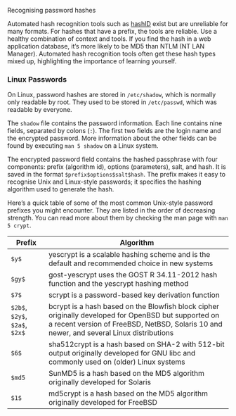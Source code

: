    

Recognising password hashes

Automated hash recognition tools such as [hashID](https://pypi.org/project/hashID/ "https://pypi.org/project/hashID/") exist but are unreliable for many formats. For hashes that have a prefix, the tools are reliable. Use a healthy combination of context and tools. If you find the hash in a web application database, it’s more likely to be MD5 than NTLM (NT LAN Manager). Automated hash recognition tools often get these hash types mixed up, highlighting the importance of learning yourself.

### Linux Passwords

On Linux, password hashes are stored in `/etc/shadow`, which is normally only readable by root. They used to be stored in `/etc/passwd`, which was readable by everyone.

The `shadow` file contains the password information. Each line contains nine fields, separated by colons (`:`). The first two fields are the login name and the encrypted password. More information about the other fields can be found by executing `man 5 shadow` on a Linux system.

The encrypted password field contains the hashed passphrase with four components: prefix (algorithm id), options (parameters), salt, and hash. It is saved in the format `$prefix$options$salt$hash`. The prefix makes it easy to recognise Unix and Linux-style passwords; it specifies the hashing algorithm used to generate the hash.

Here’s a quick table of some of the most common Unix-style password prefixes you might encounter. They are listed in the order of decreasing strength. You can read more about them by checking the man page with `man 5 crypt`.

|Prefix|Algorithm|
|---|---|
|`$y$`|yescrypt is a scalable hashing scheme and is the default and recommended choice in new systems|
|`$gy$`|gost-yescrypt uses the GOST R 34.11-2012 hash function and the yescrypt hashing method|
|`$7$`|scrypt is a password-based key derivation function|
|`$2b$`, `$2y$`, `$2a$`, `$2x$`|bcrypt is a hash based on the Blowfish block cipher originally developed for OpenBSD but supported on a recent version of FreeBSD, NetBSD, Solaris 10 and newer, and several Linux distributions|
|`$6$`|sha512crypt is a hash based on SHA-2 with 512-bit output originally developed for GNU libc and commonly used on (older) Linux systems|
|`$md5`|SunMD5 is a hash based on the MD5 algorithm originally developed for Solaris|
|`$1$`|md5crypt is a hash based on the MD5 algorithm originally developed for FreeBSD|